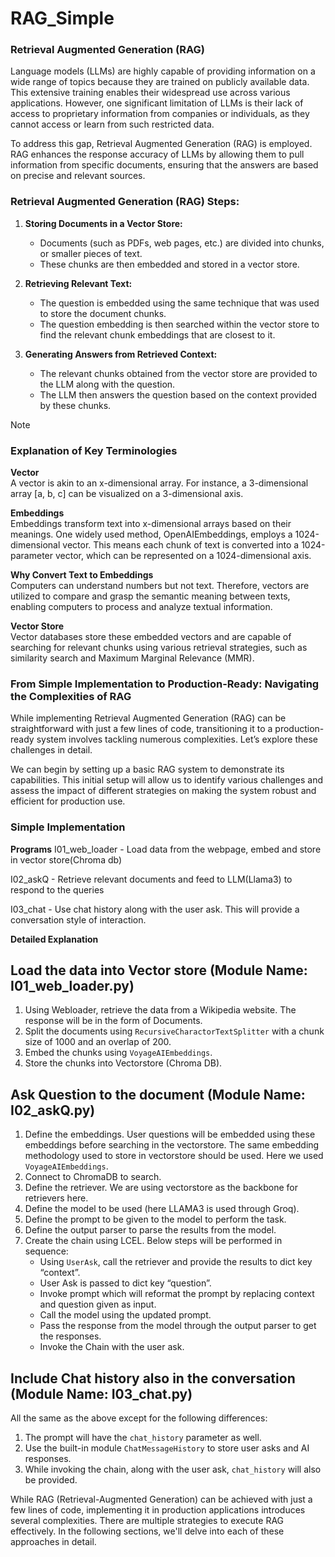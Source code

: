 # RAG_Simple

### Retrieval Augmented Generation (RAG)

Language models (LLMs) are highly capable of providing information on a wide range of topics because they are trained on publicly available data. This extensive training enables their widespread use across various applications. However, one significant limitation of LLMs is their lack of access to proprietary information from companies or individuals, as they cannot access or learn from such restricted data.

To address this gap, Retrieval Augmented Generation (RAG) is employed. RAG enhances the response accuracy of LLMs by allowing them to pull information from specific documents, ensuring that the answers are based on precise and relevant sources.

### Retrieval Augmented Generation (RAG) Steps:

1. **Storing Documents in a Vector Store:**

   - Documents (such as PDFs, web pages, etc.) are divided into chunks, or smaller pieces of text.
   - These chunks are then embedded and stored in a vector store.

2. **Retrieving Relevant Text:**

   - The question is embedded using the same technique that was used to store the document chunks.
   - The question embedding is then searched within the vector store to find the relevant chunk embeddings that are closest to it.

3. **Generating Answers from Retrieved Context:**
   - The relevant chunks obtained from the vector store are provided to the LLM along with the question.
   - The LLM then answers the question based on the context provided by these chunks.

> [!NOTE]
>
> ### Explanation of Key Terminologies
>
> **Vector**  
> A vector is akin to an x-dimensional array. For instance, a 3-dimensional array [a, b, c] can be visualized on a 3-dimensional axis.
>
> **Embeddings**  
> Embeddings transform text into x-dimensional arrays based on their meanings. One widely used method, OpenAIEmbeddings, employs a 1024-dimensional vector. This means each chunk of text is converted into a 1024-parameter vector, which can be represented on a 1024-dimensional axis.
>
> **Why Convert Text to Embeddings**  
> Computers can understand numbers but not text. Therefore, vectors are utilized to compare and grasp the semantic meaning between texts, enabling computers to process and analyze textual information.
>
> **Vector Store**  
> Vector databases store these embedded vectors and are capable of searching for relevant chunks using various retrieval strategies, such as similarity search and Maximum Marginal Relevance (MMR).

### From Simple Implementation to Production-Ready: Navigating the Complexities of RAG

While implementing Retrieval Augmented Generation (RAG) can be straightforward with just a few lines of code, transitioning it to a production-ready system involves tackling numerous complexities. Let’s explore these challenges in detail.

We can begin by setting up a basic RAG system to demonstrate its capabilities. This initial setup will allow us to identify various challenges and assess the impact of different strategies on making the system robust and efficient for production use.

### Simple Implementation

**Programs**
I01_web_loader - Load data from the webpage, embed and store in vector store(Chroma db)

I02_askQ - Retrieve relevant documents and feed to LLM(Llama3) to respond to the queries

I03_chat - Use chat history along with the user ask. This will provide a conversation style of interaction.

**Detailed Explanation**

## Load the data into Vector store (Module Name: I01_web_loader.py)

1. Using Webloader, retrieve the data from a Wikipedia website. The response will be in the form of Documents.
2. Split the documents using `RecursiveCharactorTextSplitter` with a chunk size of 1000 and an overlap of 200.
3. Embed the chunks using `VoyageAIEmbeddings`.
4. Store the chunks into Vectorstore (Chroma DB).

## Ask Question to the document (Module Name: I02_askQ.py)

1. Define the embeddings. User questions will be embedded using these embeddings before searching in the vectorstore. The same embedding methodology used to store in vectorstore should be used. Here we used `VoyageAIEmbeddings`.
2. Connect to ChromaDB to search.
3. Define the retriever. We are using vectorstore as the backbone for retrievers here.
4. Define the model to be used (here LLAMA3 is used through Groq).
5. Define the prompt to be given to the model to perform the task.
6. Define the output parser to parse the results from the model.
7. Create the chain using LCEL. Below steps will be performed in sequence:
   - Using `UserAsk`, call the retriever and provide the results to dict key “context”.
   - User Ask is passed to dict key “question”.
   - Invoke prompt which will reformat the prompt by replacing context and question given as input.
   - Call the model using the updated prompt.
   - Pass the response from the model through the output parser to get the responses.
   - Invoke the Chain with the user ask.

## Include Chat history also in the conversation (Module Name: I03_chat.py)

All the same as the above except for the following differences:

1. The prompt will have the `chat_history` parameter as well.
2. Use the built-in module `ChatMessageHistory` to store user asks and AI responses.
3. While invoking the chain, along with the user ask, `chat_history` will also be provided.

While RAG (Retrieval-Augmented Generation) can be achieved with just a few lines of code, implementing it in production applications introduces several complexities. There are multiple strategies to execute RAG effectively. In the following sections, we'll delve into each of these approaches in detail.
